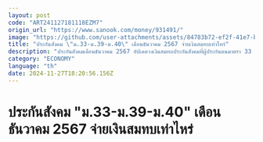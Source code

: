 ```yaml
---
layout: post
code: "ART241127181118EZM7"
origin_url: "https://www.sanook.com/money/931491/"
image: "https://github.com/user-attachments/assets/84783b72-ef2f-41e7-ba4e-9b0d9fc4997f"
title: "ประกันสังคม \"ม.33-ม.39-ม.40\" เดือนธันวาคม 2567 จ่ายเงินสมทบเท่าไหร่"
description: "ประกันสังคมเดือนธันวาคม 2567 อัปเดตวงเงินสมทบประกันสังคมที่ผู้ประกันตนมาตรา 33 มาตรา 39 และมาตรา 40 ต้องจ่ายคือเท่าไหร่ เช็กที่นี่"
category: "ECONOMY"
language: "th"
date: 2024-11-27T18:20:56.156Z
---
```


# ประกันสังคม "ม.33-ม.39-ม.40" เดือนธันวาคม 2567 จ่ายเงินสมทบเท่าไหร่